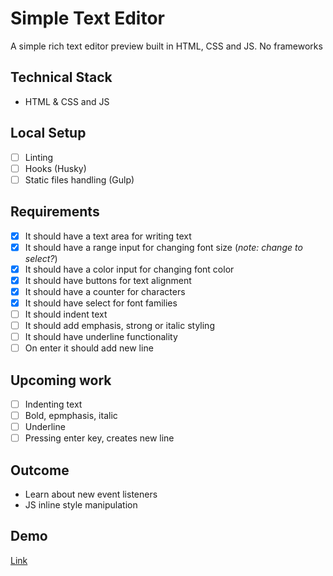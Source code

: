# Simple Text Editor

A simple rich text editor preview built in HTML, CSS and JS. No frameworks

## Technical Stack

* HTML & CSS and JS

## Local Setup

* [ ] Linting
* [ ] Hooks (Husky)
* [ ] Static files handling (Gulp)

## Requirements

* [x] It should have a text area for writing text
* [x] It should have a range input for changing font size (*note: change to select?*)
* [x] It should have a color input for changing font color
* [x] It should have buttons for text alignment
* [x] It should have a counter for characters
* [x] It should have select for font families
* [ ] It should indent text
* [ ] It should add emphasis, strong or italic styling
* [ ] It should have underline functionality
* [ ] On enter it should add new line

## Upcoming work
* [ ] Indenting text
* [ ] Bold, epmphasis, italic
* [ ] Underline
* [ ] Pressing enter key, creates new line

## Outcome

* Learn about new event listeners
* JS inline style manipulation

## Demo
[Link](https://jsfiddle.net/tomasvn/syuoz1mg/)
